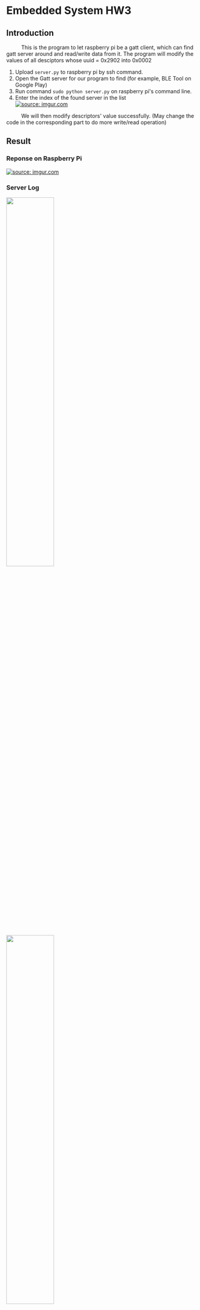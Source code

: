 # Embedded System HW3
## Introduction
&nbsp;&nbsp;&nbsp;&nbsp;&nbsp;&nbsp;&nbsp;&nbsp;&nbsp;
This is the program to let raspberry pi be a gatt client, which can find gatt server around and read/write data from it. The program will modify the values of all desciptors whose uuid = 0x2902 into 0x0002
1. Upload ```server.py``` to raspberry pi by ssh command.
2. Open the Gatt server for our program to find (for example, BLE Tool on Google Play)
3. Run command ```sudo python server.py``` on raspberry pi's command line.
4. Enter the index of the found server in the list  
<a href="https://imgur.com/WUrqlCS"><img src="https://i.imgur.com/WUrqlCS.png" title="source: imgur.com" /></a>


&nbsp;&nbsp;&nbsp;&nbsp;&nbsp;&nbsp;&nbsp;&nbsp;&nbsp;
We will then modify descriptors' value successfully.
(May change the code in the corresponding part to do more write/read operation)


## Result
### Reponse on Raspberry Pi
<a href="https://imgur.com/kLihSsK"><img src="https://i.imgur.com/kLihSsK.png" title="source: imgur.com" /></a>


### Server Log

<img width="50%" height="50%" src="https://i.imgur.com/tvgeMUq.jpg">

<img width="50%" height="50%" src="https://i.imgur.com/RQgeniV.jpg">
